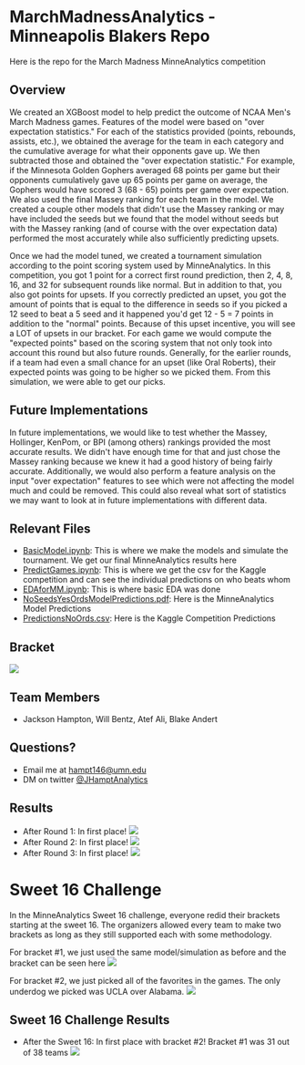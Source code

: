 # MarchMadnessAnalytics - Minneapolis Blakers Repo

Here is the repo for the March Madness MinneAnalytics competition

## Overview

We created an XGBoost model to help predict the outcome of NCAA Men's March Madness games. Features of the model were based on "over expectation statistics." For each of the statistics provided (points, rebounds, assists, etc.), we obtained the average for the team in each category and the cumulative average for what their opponents gave up. We then subtracted those and obtained the "over expectation statistic." For example, if the Minnesota Golden Gophers averaged 68 points per game but their opponents cumulatively gave up 65 points per game on average, the Gophers would have scored 3 (68 - 65) points per game over expectation. We also used the final Massey ranking for each team in the model. We created a couple other models that didn't use the Massey ranking or may have included the seeds but we found that the model without seeds but with the Massey ranking (and of course with the over expectation data) performed the most accurately while also sufficiently predicting upsets. 

Once we had the model tuned, we created a tournament simulation according to the point scoring system used by MinneAnalytics. In this competition, you got 1 point for a correct first round prediction, then 2, 4, 8, 16, and 32 for subsequent rounds like normal. But in addition to that, you also got points for upsets. If you correctly predicted an upset, you got the amount of points that is equal to the difference in seeds so if you picked a 12 seed to beat a 5 seed and it happened you'd get 12 - 5 = 7 points in addition to the "normal" points. Because of this upset incentive, you will see a LOT of upsets in our bracket. For each game we would compute the "expected points" based on the scoring system that not only took into account this round but also future rounds. Generally, for the earlier rounds, if a team had even a small chance for an upset (like Oral Roberts), their expected points was going to be higher so we picked them. From this simulation, we were able to get our picks.

## Future Implementations

In future implementations, we would like to test whether the Massey, Hollinger, KenPom, or BPI (among others) rankings provided the most accurate results. We didn't have enough time for that and just chose the Massey ranking because we knew it had a good history of being fairly accurate. 
Additionally, we would also perform a feature analysis on the input "over expectation" features to see which were not affecting the model much and could be removed. This could also reveal what sort of statistics we may want to look at in future implementations with different data.

## Relevant Files

* [BasicModel.ipynb](https://github.com/JCHampton/MarchMadnessAnalytics/blob/main/MarchMadness/BasicModel.ipynb): This is where we make the models and simulate the tournament. We get our final MinneAnalytics results here
* [PredictGames.ipynb](https://github.com/JCHampton/MarchMadnessAnalytics/blob/main/MarchMadness/PredictGames.ipynb): This is where we get the csv for the Kaggle competition and can see the individual predictions on who beats whom
* [EDAforMM.ipynb](https://github.com/JCHampton/MarchMadnessAnalytics/blob/main/MarchMadness/EDAforMM.ipynb): This is where basic EDA was done
* [NoSeedsYesOrdsModelPredictions.pdf](https://github.com/JCHampton/MarchMadnessAnalytics/blob/main/MarchMadness/NoSeedsYesOrdsModelPredictions.pdf): Here is the MinneAnalytics Model Predictions
* [PredictionsNoOrds.csv](https://github.com/JCHampton/MarchMadnessAnalytics/blob/main/MarchMadness/PredictionsNoOrds.csv): Here is the Kaggle Competition Predictions

## Bracket 

![](https://github.com/JCHampton/MarchMadnessAnalytics/blob/main/MarchMadness/MainBracket.png)

## Team Members
* Jackson Hampton, Will Bentz, Atef Ali, Blake Andert

## Questions?
* Email me at hampt146@umn.edu 
* DM on twitter [@JHamptAnalytics](https://twitter.com/JHamptAnalytics)

## Results
* After Round 1: In first place! 
![](https://github.com/JCHampton/MarchMadnessAnalytics/blob/main/MarchMadness/Round1Results.png)
* After Round 2: In first place! 
![](https://github.com/JCHampton/MarchMadnessAnalytics/blob/main/MarchMadness/Round2Results.png)
* After Round 3: In first place! 
![](https://github.com/JCHampton/MarchMadnessAnalytics/blob/main/MarchMadness/Round3Results.png)

# Sweet 16 Challenge

In the MinneAnalytics Sweet 16 challenge, everyone redid their brackets starting at the sweet 16. 
The organizers allowed every team to make two brackets as long as they still supported each with some methodology.

For bracket #1, we just used the same model/simulation as before and the bracket can be seen here
![](https://github.com/JCHampton/MarchMadnessAnalytics/blob/main/MarchMadness/Sweet16ChallengeBracket1.PNG)

For bracket #2, we just picked all of the favorites in the games. The only underdog we picked was UCLA over Alabama.
![](https://github.com/JCHampton/MarchMadnessAnalytics/blob/main/MarchMadness/Sweet16ChallengeBracket2.PNG)

## Sweet 16 Challenge Results

* After the Sweet 16: In first place with bracket #2! Bracket #1 was 31 out of 38 teams
![](https://github.com/JCHampton/MarchMadnessAnalytics/blob/main/MarchMadness/Sweet16ChallengeRound3Results.PNG)

